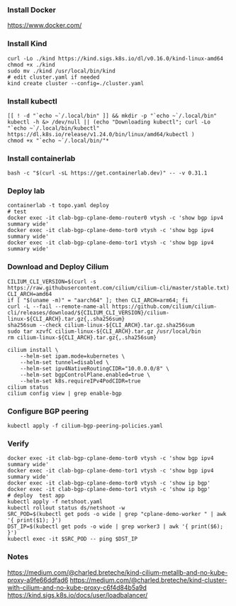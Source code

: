 ### Install Docker
https://www.docker.com/

### Install Kind
```
curl -Lo ./kind https://kind.sigs.k8s.io/dl/v0.16.0/kind-linux-amd64
chmod +x ./kind
sudo mv ./kind /usr/local/bin/kind
# edit cluster.yaml if needed
kind create cluster --config=./cluster.yaml
```
### Install kubectl
```
[[ ! -d "`echo ~`/.local/bin" ]] && mkdir -p "`echo ~`/.local/bin"
kubectl -h &> /dev/null || (echo "Downloading kubectl"; curl -Lo "`echo ~`/.local/bin/kubectl" https://dl.k8s.io/release/v1.24.0/bin/linux/amd64/kubectl )
chmod +x "`echo ~`/.local/bin/"*
```
### Install containerlab
```
bash -c "$(curl -sL https://get.containerlab.dev)" -- -v 0.31.1
```
### Deploy lab
```
containerlab -t topo.yaml deploy
# test
docker exec -it clab-bgp-cplane-demo-router0 vtysh -c 'show bgp ipv4 summary wide'
docker exec -it clab-bgp-cplane-demo-tor0 vtysh -c 'show bgp ipv4 summary wide'
docker exec -it clab-bgp-cplane-demo-tor1 vtysh -c 'show bgp ipv4 summary wide'
```
### Download and Deploy Cilium
```
CILIUM_CLI_VERSION=$(curl -s https://raw.githubusercontent.com/cilium/cilium-cli/master/stable.txt)
CLI_ARCH=amd64
if [ "$(uname -m)" = "aarch64" ]; then CLI_ARCH=arm64; fi
curl -L --fail --remote-name-all https://github.com/cilium/cilium-cli/releases/download/${CILIUM_CLI_VERSION}/cilium-linux-${CLI_ARCH}.tar.gz{,.sha256sum}
sha256sum --check cilium-linux-${CLI_ARCH}.tar.gz.sha256sum
sudo tar xzvfC cilium-linux-${CLI_ARCH}.tar.gz /usr/local/bin
rm cilium-linux-${CLI_ARCH}.tar.gz{,.sha256sum}
```
```
cilium install \
    --helm-set ipam.mode=kubernetes \
    --helm-set tunnel=disabled \
    --helm-set ipv4NativeRoutingCIDR="10.0.0.0/8" \
    --helm-set bgpControlPlane.enabled=true \
    --helm-set k8s.requireIPv4PodCIDR=true
cilium status
cilium config view | grep enable-bgp
```
### Configure BGP peering
```
kubectl apply -f cilium-bgp-peering-policies.yaml
```
### Verify
```
docker exec -it clab-bgp-cplane-demo-tor0 vtysh -c 'show bgp ipv4 summary wide'
docker exec -it clab-bgp-cplane-demo-tor1 vtysh -c 'show bgp ipv4 summary wide'
docker exec -it clab-bgp-cplane-demo-tor0 vtysh -c 'show ip bgp'
docker exec -it clab-bgp-cplane-demo-tor1 vtysh -c 'show ip bgp'
# deploy  test app
kubectl apply -f netshoot.yaml
kubectl rollout status ds/netshoot -w
SRC_POD=$(kubectl get pods -o wide | grep "cplane-demo-worker " | awk '{ print($1); }')
DST_IP=$(kubectl get pods -o wide | grep worker3 | awk '{ print($6); }')
kubectl exec -it $SRC_POD -- ping $DST_IP
```

### Notes
https://medium.com/@charled.breteche/kind-cilium-metallb-and-no-kube-proxy-a9fe66ddfad6
https://medium.com/@charled.breteche/kind-cluster-with-cilium-and-no-kube-proxy-c6f4d84b5a9d
https://kind.sigs.k8s.io/docs/user/loadbalancer/

